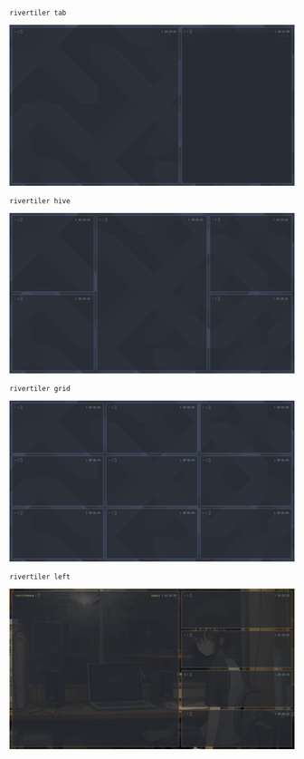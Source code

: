 `rivertiler tab`

![tab](img/tab.png)

`rivertiler hive`

![hive](img/hive.png)

`rivertiler grid`

![hive](img/grid.png)

`rivertiler left`

![hive](img/left.png)
